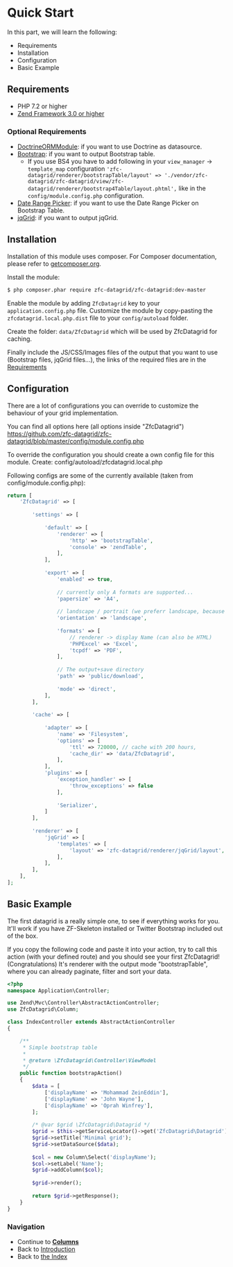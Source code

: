 # Quick Start

In this part, we will learn the following:

* Requirements
* Installation
* Configuration
* Basic Example

## Requirements

- PHP 7.2 or higher
- [Zend Framework 3.0 or higher](https://github.com/zendframework/zendframework)

### Optional Requirements
- [DoctrineORMModule](https://github.com/doctrine/DoctrineORMModule): if you want to use Doctrine as datasource.
- [Bootstrap](http://getbootstrap.com/): if you want to output Bootstrap table.
    - If you use BS4 you have to add following in your `view_manager` -> `template_map` configuration `'zfc-datagrid/renderer/bootstrapTable/layout' => './vendor/zfc-datagrid/zfc-datagrid/view/zfc-datagrid/renderer/bootstrap4Table/layout.phtml',` like in the `config/module.config.php` configuration.  
- [Date Range Picker](https://github.com/dangrossman/bootstrap-daterangepicker): if you want to use the Date Range Picker on Bootstrap Table.
- [jqGrid](http://www.trirand.com): if you want to output jqGrid.

## Installation

Installation of this module uses composer. For Composer documentation, please refer to [getcomposer.org](http://getcomposer.org/).

Install the module:

```sh
$ php composer.phar require zfc-datagrid/zfc-datagrid:dev-master
```

Enable the module by adding `ZfcDatagrid` key to your `application.config.php` file. Customize the module by copy-pasting
the `zfcdatagrid.local.php.dist` file to your `config/autoload` folder.

Create the folder: `data/ZfcDatagrid` which will be used by ZfcDatagrid for caching.

Finally include the JS/CSS/Images files of the output that you want to use (Bootstrap files, jqGrid files...), the links of the required 
files are in the [Requirements](/docs/02.%20Quick%20Start.md#requirements)

## Configuration

There are a lot of configurations you can override to customize the behaviour of your grid implementation.

You can find all options here (all options inside "ZfcDatagrid") https://github.com/zfc-datagrid/zfc-datagrid/blob/master/config/module.config.php

To override the configuration you should create a own config file for this module. Create: config/autoload/zfcdatagrid.local.php

Following configs are some of the currently available (taken from config/module.config.php):

```php
return [
    'ZfcDatagrid' => [
        
        'settings' => [
            
            'default' => [
                'renderer' => [
                    'http' => 'bootstrapTable',
                    'console' => 'zendTable',
                ],
            ],
            
            'export' => [
                'enabled' => true,
                
                // currently only A formats are supported...
                'papersize' => 'A4',
                
                // landscape / portrait (we preferr landscape, because datagrids are often wide)
                'orientation' => 'landscape',
                
                'formats' => [
                    // renderer -> display Name (can also be HTML)
                    'PHPExcel' => 'Excel',
                    'tcpdf' => 'PDF',
                ],
                
                // The output+save directory
                'path' => 'public/download',
                
                'mode' => 'direct',
            ],
        ],
        
        'cache' => [
            
            'adapter' => [
                'name' => 'Filesystem',
                'options' => [
                    'ttl' => 720000, // cache with 200 hours,
                    'cache_dir' => 'data/ZfcDatagrid',
                ],
            ],
            'plugins' => [
                'exception_handler' => [
                    'throw_exceptions' => false
                ],
                
                'Serializer',
            ]
        ],
        
        'renderer' => [
            'jqGrid' => [
                'templates' => [
                    'layout' => 'zfc-datagrid/renderer/jqGrid/layout',
                ],
            ],
        ],
    ],
];
```

## Basic Example

The first datagrid is a really simple one, to see if everything works for you. 
It'll work if you have ZF-Skeleton installed or Twitter Bootstrap included out of the box.

If you copy the following code and paste it into your action, try to call this action (with your defined route) and you should see your 
first ZfcDatagrid! (Congratulations) It's renderer with the output mode "bootstrapTable", where you can already paginate, filter and sort your data.


```php
<?php
namespace Application\Controller;

use Zend\Mvc\Controller\AbstractActionController;
use ZfcDatagrid\Column;

class IndexController extends AbstractActionController
{

    /**
     * Simple bootstrap table
     *
     * @return \ZfcDatagrid\Controller\ViewModel
     */
    public function bootstrapAction()
    {
        $data = [
            ['displayName' => 'Mohammad ZeinEddin'],
            ['displayName' => 'John Wayne'],
            ['displayName' => 'Oprah Winfrey'],
        ];
        
        /* @var $grid \ZfcDatagrid\Datagrid */
        $grid = $this->getServiceLocator()->get('ZfcDatagrid\Datagrid');
        $grid->setTitle('Minimal grid');
        $grid->setDataSource($data);
        
        $col = new Column\Select('displayName');
        $col->setLabel('Name');
        $grid->addColumn($col);
        
        $grid->render();
        
        return $grid->getResponse();
    }
}
```

### Navigation

* Continue to [**Columns**](/docs/03.%20Columns.md)
* Back to [Introduction](/docs/01.%20Introduction.md)
* Back to [the Index](/docs/README.md)
